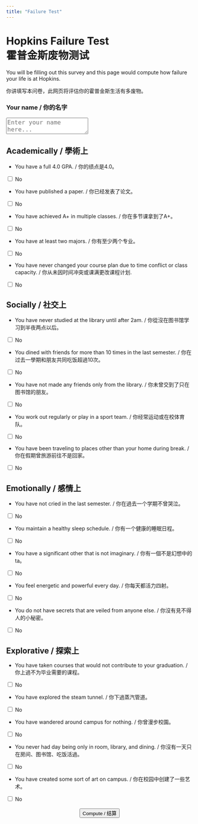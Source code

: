 ```yaml
---
title: "Failure Test"
---
```


# Hopkins Failure Test <br> 霍普金斯废物测试

You will be filling out this survey and this page would compute how failure your life is at Hopkins.

你讲填写本问卷，此网页将评估你的霍普金斯生活有多废物。

### Your name / 你的名字

<textarea id="inputBox" placeholder="Enter your name here..." style="font-size: 16px"></textarea>

## Academically / 學術上

- You have a full 4.0 GPA. / 你的绩点是4.0。
<div class="buttons-container">
    <div class="button-wrapper">
        <label class="switch">
            <input type="checkbox" id="switchButton1">
            <span class="slider"></span>
        </label>
        <span class="status-text" id="status1">No</span>
    </div>
</div>

- You have published a paper. / 你已经发表了论文。
<div class="buttons-container">
    <div class="button-wrapper">
        <label class="switch">
            <input type="checkbox" id="switchButton2">
            <span class="slider"></span>
        </label>
        <span class="status-text" id="status2">No</span>
    </div>
</div>

- You have achieved A+ in multiple classes. / 你在多节课拿到了A+。
<div class="buttons-container">
    <div class="button-wrapper">
        <label class="switch">
            <input type="checkbox" id="switchButton3">
            <span class="slider"></span>
        </label>
        <span class="status-text" id="status3">No</span>
    </div>
</div>

- You have at least two majors. / 你有至少两个专业。
<div class="buttons-container">
    <div class="button-wrapper">
        <label class="switch">
            <input type="checkbox" id="switchButton4">
            <span class="slider"></span>
        </label>
        <span class="status-text" id="status4">No</span>
    </div>
</div>

- You have never changed your course plan due to time conflict or class capacity. / 你从未因时间冲突或课满更改课程计划.
<div class="buttons-container">
    <div class="button-wrapper">
        <label class="switch">
            <input type="checkbox" id="switchButton5">
            <span class="slider"></span>
        </label>
        <span class="status-text" id="status5">No</span>
    </div>
</div>

## Socially / 社交上

- You have never studied at the library until after 2am. / 你從沒在图书馆学习到半夜两点以后。
<div class="buttons-container">
    <div class="button-wrapper">
        <label class="switch">
            <input type="checkbox" id="switchButton6">
            <span class="slider"></span>
        </label>
        <span class="status-text" id="status6">No</span>
    </div>
</div>

- You dined with friends for more than 10 times in the last semester. / 你在过去一學期和朋友共同吃饭超過10次。
<div class="buttons-container">
    <div class="button-wrapper">
        <label class="switch">
            <input type="checkbox" id="switchButton7">
            <span class="slider"></span>
        </label>
        <span class="status-text" id="status7">No</span>
    </div>
</div>

- You have not made any friends only from the library. / 你未曾交到了只在图书馆的朋友。
<div class="buttons-container">
    <div class="button-wrapper">
        <label class="switch">
            <input type="checkbox" id="switchButton8">
            <span class="slider"></span>
        </label>
        <span class="status-text" id="status8">No</span>
    </div>
</div>

- You work out regularly or play in a sport team. / 你经常运动或在校体育队。
<div class="buttons-container">
    <div class="button-wrapper">
        <label class="switch">
            <input type="checkbox" id="switchButton9">
            <span class="slider"></span>
        </label>
        <span class="status-text" id="status9">No</span>
    </div>
</div>

- You have been traveling to places other than your home during break. / 你在假期曾旅游前往不是回家。
<div class="buttons-container">
    <div class="button-wrapper">
        <label class="switch">
            <input type="checkbox" id="switchButton10">
            <span class="slider"></span>
        </label>
        <span class="status-text" id="status10">No</span>
    </div>
</div>

## Emotionally / 感情上

- You have not cried in the last semester. / 你在過去一个学期不曾哭泣。
<div class="buttons-container">
    <div class="button-wrapper">
        <label class="switch">
            <input type="checkbox" id="switchButton11">
            <span class="slider"></span>
        </label>
        <span class="status-text" id="status11">No</span>
    </div>
</div>

- You maintain a healthy sleep schedule. / 你有一个健康的睡眠日程。
<div class="buttons-container">
    <div class="button-wrapper">
        <label class="switch">
            <input type="checkbox" id="switchButton12">
            <span class="slider"></span>
        </label>
        <span class="status-text" id="status12">No</span>
    </div>
</div>

- You have a significant other that is not imaginary. / 你有一個不是幻想中的ta。
<div class="buttons-container">
    <div class="button-wrapper">
        <label class="switch">
            <input type="checkbox" id="switchButton13">
            <span class="slider"></span>
        </label>
        <span class="status-text" id="status13">No</span>
    </div>
</div>

- You feel energetic and powerful every day. / 你每天都活力四射。
<div class="buttons-container">
    <div class="button-wrapper">
        <label class="switch">
            <input type="checkbox" id="switchButton14">
            <span class="slider"></span>
        </label>
        <span class="status-text" id="status14">No</span>
    </div>
</div>

- You do not have secrets that are veiled from anyone else. / 你沒有見不得人的小秘密。
<div class="buttons-container">
    <div class="button-wrapper">
        <label class="switch">
            <input type="checkbox" id="switchButton15">
            <span class="slider"></span>
        </label>
        <span class="status-text" id="status15">No</span>
    </div>
</div>

## Explorative / 探索上

- You have taken courses that would not contribute to your graduation. / 你上過不为毕业需要的课程。
<div class="buttons-container">
    <div class="button-wrapper">
        <label class="switch">
            <input type="checkbox" id="switchButton16">
            <span class="slider"></span>
        </label>
        <span class="status-text" id="status16">No</span>
    </div>
</div>

- You have explored the steam tunnel. / 你下過蒸汽管道。
<div class="buttons-container">
    <div class="button-wrapper">
        <label class="switch">
            <input type="checkbox" id="switchButton17">
            <span class="slider"></span>
        </label>
        <span class="status-text" id="status17">No</span>
    </div>
</div>

- You have wandered around campus for nothing. / 你曾漫步校園。
<div class="buttons-container">
    <div class="button-wrapper">
        <label class="switch">
            <input type="checkbox" id="switchButton18">
            <span class="slider"></span>
        </label>
        <span class="status-text" id="status18">No</span>
    </div>
</div>

- You never had day being only in room, library, and dining. / 你沒有一天只在房间、图书馆、吃饭活過。
<div class="buttons-container">
    <div class="button-wrapper">
        <label class="switch">
            <input type="checkbox" id="switchButton19">
            <span class="slider"></span>
        </label>
        <span class="status-text" id="status19">No</span>
    </div>
</div>

- You have created some sort of art on campus. / 你在校园中创建了一些艺术。
<div class="buttons-container">
    <div class="button-wrapper">
        <label class="switch">
            <input type="checkbox" id="switchButton20">
            <span class="slider"></span>
        </label>
        <span class="status-text" id="status20">No</span>
    </div>
</div>

<br>

<div style="text-align: center">
    <button onclick="result()" id="compute">Compute / 结算</button>
</div>

<br>

<div id="result"></div>

<script>
    var score = 0;

    // Update text for each switch based on state
    for (let i = 1; i <= 20; i++) {
        const switchButton = document.getElementById(`switchButton${i}`);
        const statusText = document.getElementById(`status${i}`);
        switchButton.addEventListener('change', function() {
            if (switchButton.checked) {
                statusText.textContent = 'Yes';
                score++;
            } else {
                statusText.textContent = 'No';
                score--;
            }
        });
    }
    
    function result() {
        const name = document.getElementById('inputBox').value;
        var outcome = "";
        var sentence = "";
        var outcome_ch = "";
        var sentence_ch = "";
        if (score < 5) {
            outcome = "absolute failure";
            sentence = "Try to enjoy your life at Hopkins please!"
            outcome_ch = "绝对废物";
            sentence_ch = "享受一下霍普金斯生活好吗？请！"
        } else if (score < 10) {
            outcome = "mostly failure";
            sentence = "At least there are people that is more failure than you! Hopefully."
            outcome_ch = "很是废物";
            sentence_ch = "至少有人比你更废物！希望如此。"
        } else if (score < 15) {
            outcome = "somewhat failure";
            sentence = "Generally not failure, but you can be better!"
            outcome_ch = "有点废物";
            sentence_ch = "本质上不是废物，但是你能做到跟好！"
        } else if (score < 20) {
            outcome = "not really failure";
            sentence = "Glad you are generally successful here!"
            outcome_ch = "不是废物";
            sentence_ch = "很高兴你在这儿蛮成功的！"
        } else {
            outcome = "absolutely successful";
            sentence = "Well, the only failure you might be is failing to be a failure. Maybe?"
            outcome_ch = "绝对王者";
            sentence_ch = "如果真的说，你唯一的失败就是无法成为废物。也许？"
        }
        document.getElementById('result').textContent = "Hey " + name + ", your Hopkins life is identified as " + outcome + ". " + sentence + "\n" + "嘿" + name + ", 你的霍普金斯生活被鉴定为" + outcome_ch + ". " + sentence_ch;
    }


</script>